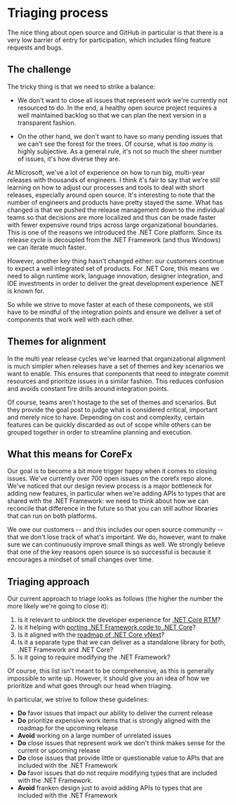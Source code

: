 # Triaging process

The nice thing about open source and GitHub in particular is that there is a very low barrier of entry for participation, which includes filing feature requests and bugs.

## The challenge

The tricky thing is that we need to strike a balance:

* We don't want to close all issues that represent work we're currently not resourced to do. In the end, a healthy open source project requires a well maintained backlog so that we can plan the next version in a transparent fashion.

* On the other hand, we don't want to have so many pending issues that we can't see the forest for the trees. Of course, what is *too many* is highly subjective. As a general rule, it's not so much the sheer number of issues, it's how diverse they are.

At Microsoft, we've a lot of experience on how to run big, multi-year releases with thousands of engineers. I think it's fair to say that we're still learning on how to adjust our processes and tools to deal with short releases, especially around open source. It's interesting to note that the number of engineers and products have pretty stayed the same. What has changed is that we pushed the release management down to the individual teams so that decisions are more localized and thus can be made faster with fewer expensive round trips across large organizational boundaries. This is one of the reasons we introduced the .NET Core platform. Since its release cycle is decoupled from the .NET Framework (and thus Windows) we can iterate much faster.

However, another key thing hasn't changed either: our customers continue to expect a well integrated set of products. For .NET Core, this means we need to align runtime work, language innovation, designer integration, and IDE investments in order to deliver the great development experience .NET is known for.

So while we strive to move faster at each of these components, we still have to be mindful of the integration points and ensure we deliver a set of components that work well with each other.

## Themes for alignment

In the multi year release cycles we've learned that organizational alignment is much simpler when releases have a set of themes and key scenarios we want to enable. This ensures that components that need to integrate commit resources and prioritize issues in a similar fashion. This reduces confusion and avoids constant fire drills around integration points.

Of course, teams aren't hostage to the set of themes and scenarios. But they provide the goal post to judge what is considered critical, important and merely nice to have. Depending on cost and complexity, certain features can be quickly discarded as out of scope while others can be grouped together in order to streamline planning and execution.

## What this means for CoreFx

Our goal is to become a bit more trigger happy when it comes to closing issues. We've currently over 700 open issues on the corefx repo alone. We've noticed that our design review process is a major bottleneck for adding new features, in particular when we're adding APIs to types that are shared with the .NET Framework: we need to think about how we can reconcile that difference in the future so that you can still author libraries that can run on both platforms.

We owe our customers -- and this includes our open source community -- that we don't lose track of what's important. We do, however, want to make sure we can continuously improve small things as well. We strongly believe that one of the key reasons open source is so successful is because it encourages a mindset of small changes over time.

## Triaging approach

Our current approach to triage looks as follows (the higher the number the more likely we're going to close it):

1. Is it relevant to unblock the developer experience for [.NET Core RTM](rtm.md)?
2. Is it helping with [porting .NET Framework code to .NET Core](porting.md)?
3. Is it aligned with the [roadmap of .NET Core vNext](roadmap.md)?
3. Is it a separate type that we can deliver as a standalone library for both, .NET Framework and .NET Core?
4. Is it going to require modifying the .NET Framework?

Of course, this list isn't meant to be comprehensive, as this is generally impossible to write up. However, it should give you an idea of how we prioritize and what goes through our head when triaging.

In particular, we strive to follow these guidelines:

* **Do** favor issues that impact our ability to deliver the current release
* **Do** prioritize expensive work items that is strongly aligned with the roadmap for the upcoming release
* **Avoid** working on a large number of unrelated issues
* **Do** close issues that represent work we don't think makes sense for the current or upcoming release
* **Do** close issues that provide little or questionable value to APIs that are included with the .NET Framework
* **Do** favor issues that do not require modifying types that are included with the .NET Framework.
* **Avoid** franken design just to avoid adding APIs to types that are included with the .NET Framework